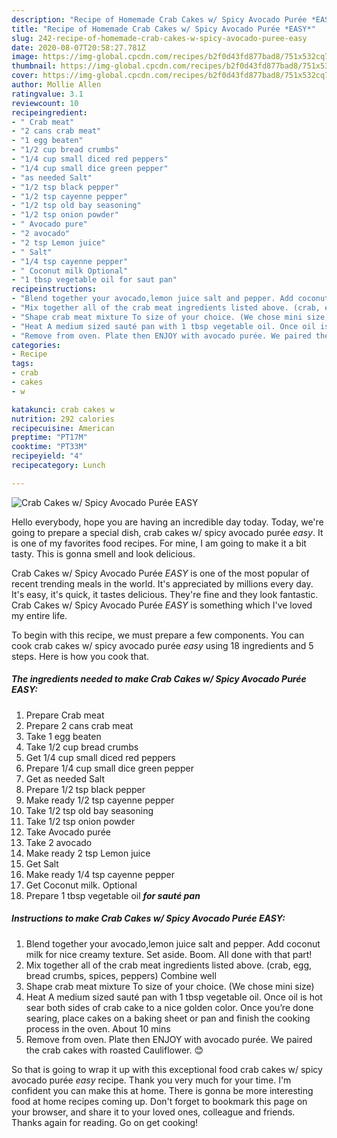```yaml
---
description: "Recipe of Homemade Crab Cakes w/ Spicy Avocado Purée *EASY*"
title: "Recipe of Homemade Crab Cakes w/ Spicy Avocado Purée *EASY*"
slug: 242-recipe-of-homemade-crab-cakes-w-spicy-avocado-puree-easy
date: 2020-08-07T20:58:27.781Z
image: https://img-global.cpcdn.com/recipes/b2f0d43fd877bad8/751x532cq70/crab-cakes-w-spicy-avocado-puree-easy-recipe-main-photo.jpg
thumbnail: https://img-global.cpcdn.com/recipes/b2f0d43fd877bad8/751x532cq70/crab-cakes-w-spicy-avocado-puree-easy-recipe-main-photo.jpg
cover: https://img-global.cpcdn.com/recipes/b2f0d43fd877bad8/751x532cq70/crab-cakes-w-spicy-avocado-puree-easy-recipe-main-photo.jpg
author: Mollie Allen
ratingvalue: 3.1
reviewcount: 10
recipeingredient:
- " Crab meat"
- "2 cans crab meat"
- "1 egg beaten"
- "1/2 cup bread crumbs"
- "1/4 cup small diced red peppers"
- "1/4 cup small dice green pepper"
- "as needed Salt"
- "1/2 tsp black pepper"
- "1/2 tsp cayenne pepper"
- "1/2 tsp old bay seasoning"
- "1/2 tsp onion powder"
- " Avocado pure"
- "2 avocado"
- "2 tsp Lemon juice"
- " Salt"
- "1/4 tsp cayenne pepper"
- " Coconut milk Optional"
- "1 tbsp vegetable oil for saut pan"
recipeinstructions:
- "Blend together your avocado,lemon juice salt and pepper. Add coconut milk for nice creamy texture. Set aside. Boom. All done with that part!"
- "Mix together all of the crab meat ingredients listed above. (crab, egg, bread crumbs, spices, peppers) Combine well"
- "Shape crab meat mixture To size of your choice. (We chose mini size)"
- "Heat A medium sized sauté pan with 1 tbsp vegetable oil. Once oil is hot sear both sides of crab cake to a nice golden color. Once you’re done searing, place cakes on a baking sheet or pan and finish the cooking process in the oven. About 10 mins"
- "Remove from oven. Plate then ENJOY with avocado purée. We paired the crab cakes with roasted Cauliflower. 😊"
categories:
- Recipe
tags:
- crab
- cakes
- w

katakunci: crab cakes w 
nutrition: 292 calories
recipecuisine: American
preptime: "PT17M"
cooktime: "PT33M"
recipeyield: "4"
recipecategory: Lunch

---
```



![Crab Cakes w/ Spicy Avocado Purée *EASY*](https://img-global.cpcdn.com/recipes/b2f0d43fd877bad8/751x532cq70/crab-cakes-w-spicy-avocado-puree-easy-recipe-main-photo.jpg)

Hello everybody, hope you are having an incredible day today. Today, we're going to prepare a special dish, crab cakes w/ spicy avocado purée *easy*. It is one of my favorites food recipes. For mine, I am going to make it a bit tasty. This is gonna smell and look delicious.



Crab Cakes w/ Spicy Avocado Purée *EASY* is one of the most popular of recent trending meals in the world. It's appreciated by millions every day. It's easy, it's quick, it tastes delicious. They're fine and they look fantastic. Crab Cakes w/ Spicy Avocado Purée *EASY* is something which I've loved my entire life.


To begin with this recipe, we must prepare a few components. You can cook crab cakes w/ spicy avocado purée *easy* using 18 ingredients and 5 steps. Here is how you cook that.

<!--inarticleads1-->

##### The ingredients needed to make Crab Cakes w/ Spicy Avocado Purée *EASY*:

1. Prepare  Crab meat
1. Prepare 2 cans crab meat
1. Take 1 egg beaten
1. Take 1/2 cup bread crumbs
1. Get 1/4 cup small diced red peppers
1. Prepare 1/4 cup small dice green pepper
1. Get as needed Salt
1. Prepare 1/2 tsp black pepper
1. Make ready 1/2 tsp cayenne pepper
1. Take 1/2 tsp old bay seasoning
1. Take 1/2 tsp onion powder
1. Take  Avocado purée
1. Take 2 avocado
1. Make ready 2 tsp Lemon juice
1. Get  Salt
1. Make ready 1/4 tsp cayenne pepper
1. Get  Coconut milk. Optional
1. Prepare 1 tbsp vegetable oil ***for sauté pan***




<!--inarticleads2-->

##### Instructions to make Crab Cakes w/ Spicy Avocado Purée *EASY*:

1. Blend together your avocado,lemon juice salt and pepper. Add coconut milk for nice creamy texture. Set aside. Boom. All done with that part!
1. Mix together all of the crab meat ingredients listed above. (crab, egg, bread crumbs, spices, peppers) Combine well
1. Shape crab meat mixture To size of your choice. (We chose mini size)
1. Heat A medium sized sauté pan with 1 tbsp vegetable oil. Once oil is hot sear both sides of crab cake to a nice golden color. Once you’re done searing, place cakes on a baking sheet or pan and finish the cooking process in the oven. About 10 mins
1. Remove from oven. Plate then ENJOY with avocado purée. We paired the crab cakes with roasted Cauliflower. 😊




So that is going to wrap it up with this exceptional food crab cakes w/ spicy avocado purée *easy* recipe. Thank you very much for your time. I'm confident you can make this at home. There is gonna be more interesting food at home recipes coming up. Don't forget to bookmark this page on your browser, and share it to your loved ones, colleague and friends. Thanks again for reading. Go on get cooking!
